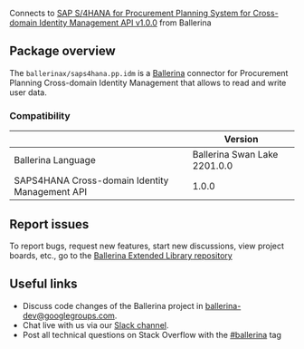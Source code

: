Connects to [SAP S/4HANA for Procurement Planning System for Cross-domain Identity Management API v1.0.0](https://api.sap.com/api/SCIMService/overview) from Ballerina

## Package overview
The `ballerinax/saps4hana.pp.idm` is a [Ballerina](https://ballerina.io/) connector for Procurement Planning Cross-domain Identity Management that allows to read and write user data.


### Compatibility
|                                                | Version                      |
|------------------------------------------------|------------------------------|
| Ballerina Language                             | Ballerina Swan Lake 2201.0.0 |
| SAPS4HANA Cross-domain Identity Management API | 1.0.0                        |

## Report issues
To report bugs, request new features, start new discussions, view project boards, etc., go to the [Ballerina Extended Library repository](https://github.com/ballerina-platform/ballerina-extended-library)

## Useful links
- Discuss code changes of the Ballerina project in [ballerina-dev@googlegroups.com](mailto:ballerina-dev@googlegroups.com).
- Chat live with us via our [Slack channel](https://ballerina.io/community/slack/).
- Post all technical questions on Stack Overflow with the [#ballerina](https://stackoverflow.com/questions/tagged/ballerina) tag
